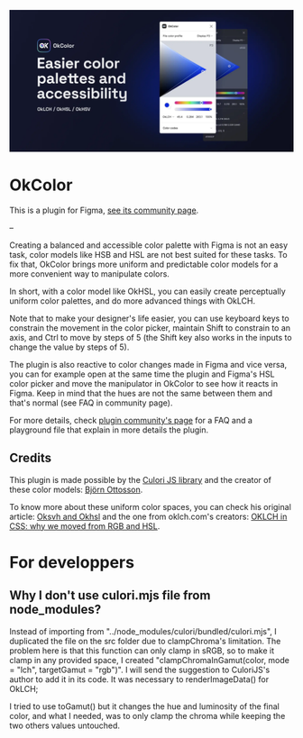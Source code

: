 ![Easier color palettes and accessibility](readme-banner.webp)

# OkColor
This is a plugin for Figma, [see its community page](https://www.figma.com/community/plugin/1173638098109123591/OkColor).

–

Creating a balanced and accessible color palette with Figma is not an easy task, color models like HSB and HSL are not best suited for these tasks. To fix that, OkColor brings more uniform and predictable color models for a more convenient way to manipulate colors.

In short, with a color model like OkHSL, you can easily create perceptually uniform color palettes, and do more advanced things with OkLCH.

Note that to make your designer's life easier, you can use keyboard keys to constrain the movement in the color picker, maintain Shift to constrain to an axis, and Ctrl to move by steps of 5 (the Shift key also works in the inputs to change the value by steps of 5).

The plugin is also reactive to color changes made in Figma and vice versa, you can for example open at the same time the plugin and Figma's HSL color picker and move the manipulator in OkColor to see how it reacts in Figma. Keep in mind that the hues are not the same between them and that's normal (see FAQ in community page).

For more details, check [plugin community's page](https://www.figma.com/community/plugin/1173638098109123591/OkColor) for a FAQ and a playground file that explain in more details the plugin.

## Credits
This plugin is made possible by the [Culori JS library](https://culorijs.org/) and the creator of these color models: [Björn Ottosson](https://bottosson.github.io/).

To know more about these uniform color spaces, you can check his original article: [Oksvh and Okhsl](https://bottosson.github.io/posts/colorpicker/) and the one from oklch.com's creators: [OKLCH in CSS: why we moved from RGB and HSL](https://evilmartians.com/chronicles/oklch-in-css-why-quit-rgb-hsl).


# For developpers

## Why I don't use culori.mjs file from node_modules?
Instead of importing from "../node_modules/culori/bundled/culori.mjs", I duplicated the file on the src folder due to clampChroma's limitation. The problem here is that this function can only clamp in sRGB, so to make it clamp in any provided space, I created "clampChromaInGamut(color, mode = "lch", targetGamut = "rgb")". I will send the suggestion to CuloriJS's author to add it in its code. It was necessary to renderImageData() for OkLCH;

I tried to use toGamut() but it changes the hue and luminosity of the final color, and what I needed, was to only clamp the chroma while keeping the two others values untouched.